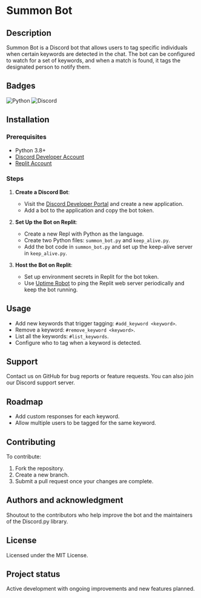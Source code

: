 # Summon Bot

## Description
Summon Bot is a Discord bot that allows users to tag specific individuals when certain keywords are detected in the chat. The bot can be configured to watch for a set of keywords, and when a match is found, it tags the designated person to notify them.

## Badges
![Python](https://img.shields.io/badge/python-3.8-blue)
![Discord](https://img.shields.io/badge/Discord.py-1.6.0-blue)

## Installation
### Prerequisites
- Python 3.8+
- [Discord Developer Account](https://discord.com/developers/applications)
- [Replit Account](https://replit.com/)

### Steps
1. **Create a Discord Bot**:
   - Visit the [Discord Developer Portal](https://discord.com/developers/applications) and create a new application.
   - Add a bot to the application and copy the bot token.

2. **Set Up the Bot on Replit**:
   - Create a new Repl with Python as the language.
   - Create two Python files: `summon_bot.py` and `keep_alive.py`.
   - Add the bot code in `summon_bot.py` and set up the keep-alive server in `keep_alive.py`.

3. **Host the Bot on Replit**:
   - Set up environment secrets in Replit for the bot token.
   - Use [Uptime Robot](https://uptimerobot.com/) to ping the Replit web server periodically and keep the bot running.

## Usage
- Add new keywords that trigger tagging: `#add_keyword <keyword>`.
- Remove a keyword: `#remove_keyword <keyword>`.
- List all the keywords: `#list_keywords`.
- Configure who to tag when a keyword is detected.

## Support
Contact us on GitHub for bug reports or feature requests. You can also join our Discord support server.

## Roadmap
- Add custom responses for each keyword.
- Allow multiple users to be tagged for the same keyword.

## Contributing
To contribute:
1. Fork the repository.
2. Create a new branch.
3. Submit a pull request once your changes are complete.

## Authors and acknowledgment
Shoutout to the contributors who help improve the bot and the maintainers of the Discord.py library.

## License
Licensed under the MIT License.

## Project status
Active development with ongoing improvements and new features planned.
